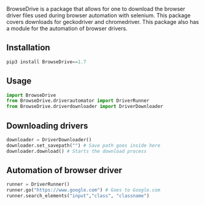 BrowseDrive is a package that allows for one to download the browser driver files used during browser automation with selenium. This package covers downloads for geckodriver and chromedriver. This package also has a module for the automation of browser drivers. 

## Installation
```python
pip3 install BrowseDrive==1.7

```

## Usage
```python 
import BrowseDrive
from BrowseDrive.driverautomator import DriverRunner
from BrowseDrive.driverdownloader import DriverDownloader

```

## Downloading drivers 
```python
downloader = DriverDownloader() 
downloader.set_savepath("") # Save path goes inside here
downloader.download() # Starts the download process

```

## Automation of browser driver 
```python
runner = DriverRunner() 
runner.go("https://www.google.com") # Goes to Google.com
runner.search_elements("input","class", "classname")

``` 